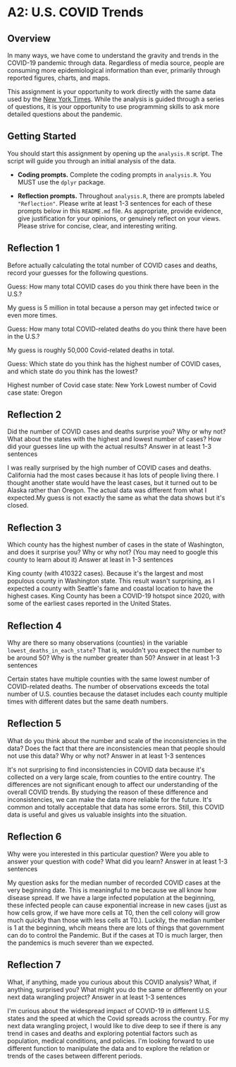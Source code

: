 # A2: U.S. COVID Trends

## Overview
In many ways, we have come to understand the gravity and trends in the COVID-19 pandemic through data. Regardless of media source, people are consuming more epidemiological information than ever, primarily through reported figures, charts, and maps.

This assignment is your opportunity to work directly with the same data used by the [New York Times](https://github.com/nytimes/covid-19-data/). While the analysis is guided through a series of questions, it is your opportunity to use programming skills to ask more detailed questions about the pandemic.

## Getting Started
You should start this assignment by opening up the `analysis.R` script. The script will guide you through an initial analysis of the data.

* **Coding prompts.** Complete the coding prompts in `analysis.R`. You MUST use the `dplyr` package.

* **Reflection prompts.** Throughout `analysis.R`, there are prompts labeled `"Reflection"`. Please write at least 1-3 sentences for each of these prompts below in this `README.md` file. As appropriate, provide evidence, give justification for your opinions, or genuinely reflect on your views. Please strive for concise, clear, and interesting writing.

## Reflection 1
Before actually calculating the total number of COVID cases and deaths, record your guesses for the following questions.


Guess: How many total COVID cases do you think there have been in the U.S.?

My guess is 5 million in total because a person may get infected twice or even more times.

Guess: How many total COVID-related deaths do you think there have been in the U.S.?

My guess is roughly 50,000 Covid-related deaths in total.

Guess: Which state do you think has the highest number of COVID cases, and which state do you think has the lowest?

Highest number of Covid case state: New York
Lowest number of Covid case state: Oregon

## Reflection 2
Did the number of COVID cases and deaths surprise you? Why or why not? What about the states with the highest and lowest number of cases? How did your guesses line up with the actual results? Answer in at least 1-3 sentences

I was really surprised by the high number of COVID cases and deaths. California had the most cases because it has lots of people living there. I thought another state would have the least cases, but it turned out to be Alaska rather than Oregon. The actual data was different from what I expected.My guess is not exactly the same as what the data shows but it's closed.

## Reflection 3
Which county has the highest number of cases in the state of Washington, and does it surprise you? Why or why not? (You may need to google this county to learn about it) Answer at least in 1-3 sentences

King county (with 410322 cases). Because it's the largest and most populous county in Washington state. This result wasn't surprising, as I expected a county with Seattle's fame and coastal location to have the highest cases. King County has been a COVID-19 hotspot since 2020, with some of the earliest cases reported in the United States.

## Reflection 4
Why are there so many observations (counties) in the variable `lowest_deaths_in_each_state`? That is, wouldn't you expect the number to be around 50? Why is the number greater than 50? Answer in at least 1-3 sentences

Certain states have multiple counties with the same lowest number of COVID-related deaths. The number of observations exceeds the total number of U.S. counties because the dataset includes each county multiple times with different dates but the same death numbers.

## Reflection 5
What do you think about the number and scale of the inconsistencies in the data? Does the fact that there are inconsistencies mean that people should not use this data? Why or why not? Answer in at least 1-3 sentences

It's not surprising to find inconsistencies in COVID data because it's collected on a very large scale, from counties to the entire country. The differences are not significant enough to affect our understanding of the overall COVID trends. By studying the reason of these difference and inconsistencies, we can make the data more reliable for the future. It's common and totally acceptable that data has some errors. Still, this COVID data is useful and gives us valuable insights into the situation.

## Reflection 6
Why were you interested in this particular question? Were you able to answer your question with code? What did you learn? Answer in at least 1-3 sentences

My question asks for the median number of recorded COVID cases at the very beginning date. This is meaningful to me because we all know how disease spread. If we have a large infected population at the beginning, these infected people can cause exponential increase in new cases (just as how cells grow, if we have more cells at T0, then the cell colony will grow much quickly than those with less cells at T0.). Luckily, the median number is 1 at the beginning, whcih means there are lots of things that government can do to control the Pandemic. But if the cases at T0 is much larger, then the pandemics is much severer than we expected.

## Reflection 7
What, if anything, made you curious about this COVID analysis? What, if anything, surprised you? What might you do the same or differently on your next data wrangling project? Answer in at least 1-3 sentences

I'm  curious about the widespread impact of COVID-19 in different U.S. states and the speed at which the Covid spreads across the country. For my next data wrangling project, I would like to dive deep to see if there is any trend in cases and deaths and exploring potential factors such as population, medical conditions, and policies. I'm looking forward to use different function to manipulate the data and to explore the relation or trends of the cases between different periods.
